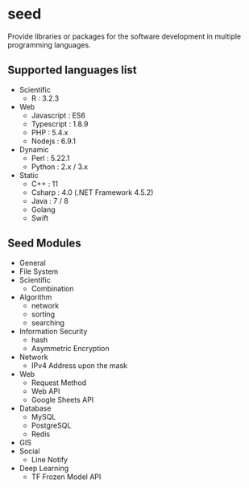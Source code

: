 # seed
Provide libraries or packages for the software development in multiple programming languages.

## Supported languages list

* Scientific
	* R : 3.2.3
* Web
	* Javascript : ES6
	* Typescript : 1.8.9
	* PHP : 5.4.x
	* Nodejs : 6.9.1
* Dynamic
	* Perl : 5.22.1
	* Python : 2.x / 3.x
* Static
	* C++ : 11
	* Csharp : 4.0 \(.NET Framework 4.5.2\)
	* Java : 7 / 8
	* Golang
	* Swift

## Seed Modules

* General
* File System
* Scientific
	* Combination
* Algorithm
	* network
	* sorting
	* searching
* Information Security
	* hash
	* Asymmetric Encryption
* Network
	* IPv4 Address upon the mask
* Web
	* Request Method
	* Web API
	* Google Sheets API
* Database
	* MySQL
	* PostgreSQL
	* Redis
* GIS
* Social
	* Line Notify
* Deep Learning
	* TF Frozen Model API